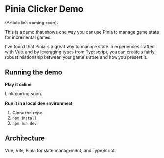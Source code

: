 # Pinia Clicker Demo

(Article link coming soon).

This is a demo that shows one way you can use
Pinia to manage game state for incremental games. 

I've found that Pinia is a great way to manage state in 
experiences crafted with Vue, and by leveraging types from 
Typescript, you can create a fairly robust relationship 
between your game's state and how you present it. 

## Running the demo

**Play it online**

Link coming soon.

**Run it in a local dev environment**

1. Clone the repo.
2. `npm install`
3. `npm run dev`


## Architecture

Vue, Vite, Pinia for state management, and TypeScript.

